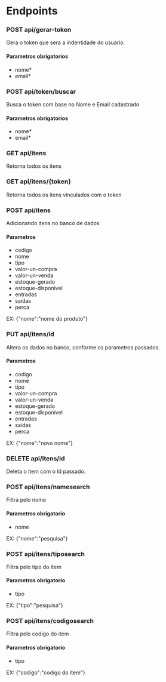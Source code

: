 <h1>Endpoints</h1>

<h3><strong>POST</strong> api/gerar-token</h3>
<p>Gera o token que sera a indentidade do usuario.</p>
<h4>Parametros obrigatorios</h4>
<ul>
<li>nome*</li>
<li>email*</li>
</ul>

<h3><strong>POST</strong> api/token/buscar</h3>
<p>Busca o token com base no Nome e Email cadastrado</p>
<h4>Parametros obrigatorios</h4>
<ul>
<li>nome*</li>
<li>email*</li>
</ul>

<h3><strong>GET</strong> api/itens</h3>
<p>Retorna todos os itens</p>

<h3><strong>GET</strong> api/itens/{token}</h3>
<p>Retorna todos os itens vinculados com o token</p>


<h3><strong>POST</strong> api/itens</h3>
<p>Adicionando itens no banco de dados</p>
<h4>Parametros</h4>
<ul>
<li>codigo</li>
<li>nome</li>
<li>tipo</li>
<li>valor-un-compra</li>
<li>valor-un-venda</li>
<li>estoque-gerado</li>
<li>estoque-disponivel</li>
<li>entradas</li>
<li>saidas</li>
<li>perca</li>
</ul>
<p>EX: {"nome":"nome do produto"}</p>

<h3><strong>PUT</strong> api/itens/id</h3>
<p>Altera os dados no banco, conforme os parametros passados.</p>
<h4>Parametros</h4>
<ul>
<li>codigo</li>
<li>nome</li>
<li>tipo</li>
<li>valor-un-compra</li>
<li>valor-un-venda</li>
<li>estoque-gerado</li>
<li>estoque-disponivel</li>
<li>entradas</li>
<li>saidas</li>
<li>perca</li>
</ul>
<p>EX: {"nome":"novo nome"}</p>

<h3><strong>DELETE</strong> api/itens/id</h3>
<p>Deleta o item com o Id passado.</p>

<h3><strong>POST</strong> api/itens/namesearch</h3>
<p>Filtra pelo nome</p>
<h4>Parametros obrigatorio</h4>
<ul>
<li>nome</li>
</ul>
<p>EX: {"nome":"pesquisa"}</p>

<h3><strong>POST</strong> api/itens/tiposearch</h3>
<p>Filtra pelo tipo do item</p>
<h4>Parametros obrigatorio</h4>
<ul>
<li>tipo</li>
</ul>
<p>EX: {"tipo":"pesquisa"}</p>

<h3><strong>POST</strong> api/itens/codigosearch</h3>
<p>Filtra pelo codigo do item</p>
<h4>Parametros obrigatorio</h4>
<ul>
<li>tipo</li>
</ul>
<p>EX: {"codigo":"codigo do item"}</p>


